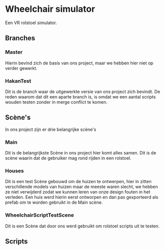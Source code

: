 # Wheelchair simulator

Een VR rolstoel simulator. 

## Branches

### Master

Hierin bevind zich de basis van ons project, maar we hebben hier niet op verder gewerkt. 

### HakanTest

Dit is de branch waar de uitgewerkte versie van ons project zich bevindt. De reden waarom dat dit een aparte branch is, is omdat we een aantal scripts wouden testen zonder in merge conflict te komen. 

## Scène's 

In ons project zijn er drie belangrijke scène's 

### Main

Dit is de belangrijkste Scène in ons project hier komt alles samen. Dit is de scène waarin dat de gebruiker mag rond rijden in een rolstoel. 

### Houses

Dit is een test Scène gebouwd om de huizen te ontwerpen, hier in zitten verschillende models van huizen maar de meeste waren slecht, we hebben ze niet verwijderd zodat we kunnen leren van onze design fouten in het verleden. Een huis werd hierin eerst ontworpen en dan pas gexporteerd als prefab om te worden gebruikt in de Main scène. 

### WheelchairScriptTestScene

Dit is een Scène dat door ons werd gebruikt om rolstoel scripts uit te testen.

## Scripts

